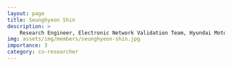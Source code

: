 ```yaml
---
layout: page
title: Seunghyeon Shin
description: >
    Research Engineer, Electronic Network Validation Team, Hyundai Motor Company<br/>M.S. Electrical and Computing Engineering<br/>shin.sh@hyundai.com<br/>
img: assets/img/members/seunghyeon-shin.jpg
importance: 3
category: co-researcher
---
```


